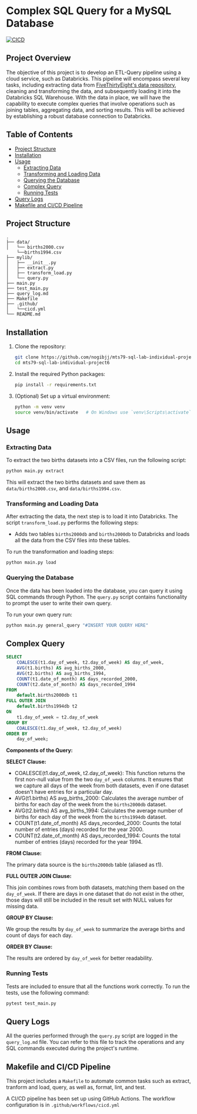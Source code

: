 # Complex SQL Query for a MySQL Database

[![CICD](https://github.com/nogibjj/mts79-sql-lab-individual-project6/actions/workflows/cicd.yml/badge.svg)](https://github.com/nogibjj/mts79-sql-lab-individual-project6/actions/workflows/cicd.yml)

## Project Overview
The objective of this project is to develop an ETL-Query pipeline using a cloud service, such as Databricks. This pipeline will encompass several key tasks, including extracting data from [FiveThirtyEight's data repository](https://github.com/fivethirtyeight/data), cleaning and transforming the data, and subsequently loading it into the Databricks SQL Warehouse. With the data in place, we will have the capability to execute complex queries that involve operations such as joining tables, aggregating data, and sorting results. This will be achieved by establishing a robust database connection to Databricks.
## Table of Contents

- [Project Structure](#project-structure)
- [Installation](#installation)
- [Usage](#usage)
  - [Extracting Data](#extracting-data)
  - [Transforming and Loading Data](#transforming-and-loading-data)
  - [Querying the Database](#querying-the-database)
  - [Complex Query](#complex-query)
  - [Running Tests](#running-tests)
- [Query Logs](#query-logs)
- [Makefile and CI/CD Pipeline](#makefile-and-CI/CD-Pipeline)


## Project Structure

```
.
├── data/
│   └── births2000.csv
    └──births1994.csv
├── mylib/
│   ├── __init__.py
│   ├── extract.py
│   ├── transform_load.py
│   └── query.py
├── main.py
├── test_main.py
├── query_log.md
├── Makefile
├── .github/
│   └──cicd.yml
└── README.md
```

## Installation

1. Clone the repository:
   ```bash
   git clone https://github.com/nogibjj/mts79-sql-lab-individual-project6
   cd mts79-sql-lab-individual-project6
   ```

2. Install the required Python packages:
   ```bash
   pip install -r requirements.txt
   ```

3. (Optional) Set up a virtual environment:
   ```bash
   python -m venv venv
   source venv/bin/activate   # On Windows use `venv\Scripts\activate`
   ```

## Usage

### Extracting Data

To extract the two births datasets into a CSV files, run the following script:

```bash
python main.py extract
```

This will extract the two births datasets and save them as `data/births2000.csv`, and  `data/births1994.csv`.

### Transforming and Loading Data

After extracting the data, the next step is to load it into Databricks. The script `transform_load.py` performs the following steps:
- Adds two tables `births2000db` and  `births2000db` to Databricks and loads all the data from the CSV files into these tables.

To run the transformation and loading steps:

```bash
python main.py load
```

### Querying the Database

Once the data has been loaded into the database, you can query it using SQL commands through Python. The `query.py` script contains functionality to prompt the user to write their own query.

To run your own query run:

```bash
python main.py general_query "#INSERT YOUR QUERY HERE"
```

## Complex Query
```sql
SELECT 
    COALESCE(t1.day_of_week, t2.day_of_week) AS day_of_week, 
    AVG(t1.births) AS avg_births_2000, 
    AVG(t2.births) AS avg_births_1994, 
    COUNT(t1.date_of_month) AS days_recorded_2000, 
    COUNT(t2.date_of_month) AS days_recorded_1994 
FROM 
    default.births2000db t1 
FULL OUTER JOIN 
    default.births1994db t2 
ON 
    t1.day_of_week = t2.day_of_week 
GROUP BY 
    COALESCE(t1.day_of_week, t2.day_of_week) 
ORDER BY 
    day_of_week;
```
**Components of the Query:**

**SELECT Clause:**
 - COALESCE(t1.day_of_week, t2.day_of_week): This function returns the first non-null value from the two `day_of_week` columns. It ensures that we capture all days of the week from both datasets, even if one dataset doesn't have entries for a particular day.
- AVG(t1.births) AS avg_births_2000: Calculates the average number of births for each day of the week from the `births2000db` dataset.
- AVG(t2.births) AS avg_births_1994: Calculates the average number of births for each day of the week from the `births1994db` dataset.
- COUNT(t1.date_of_month) AS days_recorded_2000: Counts the total number of entries (days) recorded for the year 2000.
- COUNT(t2.date_of_month) AS days_recorded_1994: Counts the total number of entries (days) recorded for the year 1994.

**FROM Clause:**

The primary data source is the `births2000db` table (aliased as t1).

**FULL OUTER JOIN Clause:**

This join combines rows from both datasets, matching them based on the `day_of_week`. If there are days in one dataset that do not exist in the other, those days will still be included in the result set with NULL values for missing data.

**GROUP BY Clause:**

We group the results by `day_of_week` to summarize the average births and count of days for each day.

**ORDER BY Clause:**

The results are ordered by `day_of_week` for better readability.


### Running Tests

Tests are included to ensure that all the functions work correctly. To run the tests, use the following command:

```bash
pytest test_main.py
```

## Query Logs

All the queries performed through the `query.py` script are logged in the `query_log.md` file. You can refer to this file to track the operations and any SQL commands executed during the project's runtime.

## Makefile and CI/CD Pipeline
This project includes a `Makefile` to automate common tasks such as extract, tranform and load, query, as well as, format, lint, and test.

A CI/CD pipeline has been set up using GitHub Actions. The workflow configuration is in `.github/workflows/cicd.yml`